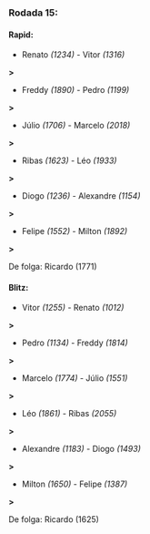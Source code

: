 ### Rodada 15:

#### Rapid:

* Renato *(1234)*     -     Vitor *(1316)*

 **>** 
* Freddy *(1890)*     -     Pedro *(1199)*

 **>** 
* Júlio *(1706)*     -     Marcelo *(2018)*

 **>** 
* Ribas *(1623)*     -     Léo *(1933)*

 **>** 
* Diogo *(1236)*     -     Alexandre *(1154)*

 **>** 
* Felipe *(1552)*     -     Milton *(1892)*

 **>** 

De folga: Ricardo (1771)

#### Blitz:

* Vitor *(1255)*     -     Renato *(1012)*

 **>** 
* Pedro *(1134)*     -     Freddy *(1814)*

 **>** 
* Marcelo *(1774)*     -     Júlio *(1551)*

 **>** 
* Léo *(1861)*     -     Ribas *(2055)*

 **>** 
* Alexandre *(1183)*     -     Diogo *(1493)*

 **>** 
* Milton *(1650)*     -     Felipe *(1387)*

 **>** 

De folga: Ricardo (1625)

